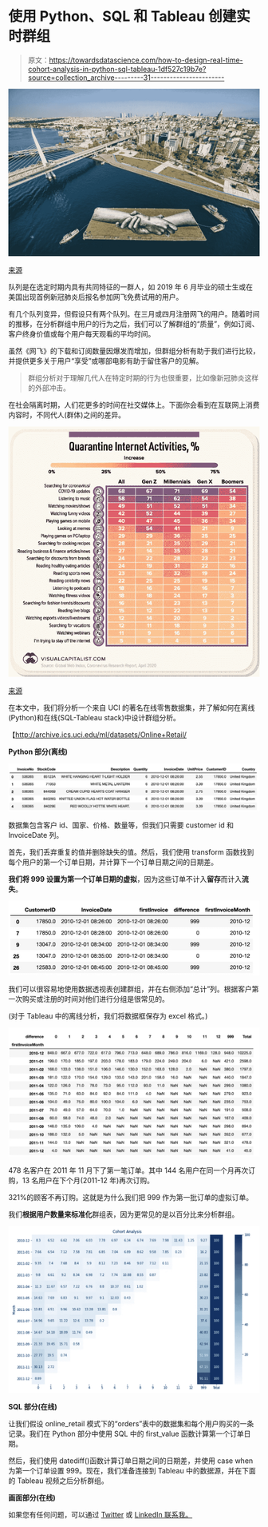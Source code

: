 # 使用 Python、SQL 和 Tableau 创建实时群组

> 原文：<https://towardsdatascience.com/how-to-design-real-time-cohort-analysis-in-python-sql-tableau-1df527c19b7e?source=collection_archive---------31----------------------->

![](img/3a224aa82118cb975c48c80dcbce09d4.png)

[来源](https://en.saype-artiste.com/istanbul-2020)

队列是在选定时期内具有共同特征的一群人，如 2019 年 6 月毕业的硕士生或在美国出现首例新冠肺炎后报名参加网飞免费试用的用户。

有几个队列变异，但假设只有两个队列。在三月或四月注册网飞的用户。随着时间的推移，在分析群组中用户的行为之后，我们可以了解群组的“质量”，例如订阅、客户终身价值或每个用户每天观看的平均时间。

虽然《网飞》的下载和订阅数量因爆发而增加，但群组分析有助于我们进行比较，并提供更多关于用户“享受”或哪部电影有助于留住客户的见解。

> 群组分析对于理解几代人在特定时期的行为也很重要，比如像新冠肺炎这样的外部冲击。

在社会隔离时期，人们花更多的时间在社交媒体上。下面你会看到在互联网上消费内容时，不同代人(群体)之间的差异。

![](img/50f3af96aa95032c76c28254411f5c3a.png)

[来源](https://2oqz471sa19h3vbwa53m33yj-wpengine.netdna-ssl.com/wp-content/uploads/2020/04/Supp-1-Activities-Covid-Media-1.jpg)

在本文中，我们将分析一个来自 UCI 的著名在线零售数据集，并了解如何在离线(Python)和在线(SQL-Tableau stack)中设计群组分析。

【http://archive.ics.uci.edu/ml/datasets/Online+Retail/ 

**Python 部分(离线)**

![](img/e85224e5056e781d69c5778b5beeb8be.png)

数据集包含客户 id、国家、价格、数量等，但我们只需要 customer id 和 InvoiceDate 列。

首先，我们丢弃重复的值并删除缺失的值。然后，我们使用 transform 函数找到每个用户的第一个订单日期，并计算下一个订单日期之间的日期差。

**我们将 999 设置为第一个订单日期的虚拟**，因为这些订单不计入**留存**而计入**流失**。

![](img/6f1f9b9c89955799e8558ef0ef126436.png)

我们可以很容易地使用数据透视表创建群组，并在右侧添加“总计”列。根据客户第一次购买或注册的时间对他们进行分组是很常见的。

(对于 Tableau 中的离线分析，我们将数据框保存为 excel 格式。)

![](img/07297abbcf7788fa1b969037104b6b32.png)

478 名客户在 2011 年 11 月下了第一笔订单。其中 144 名用户在同一个月再次订购，13 名用户在下个月(2011-12 年)再次订购。

321%的顾客不再订购。这就是为什么我们把 999 作为第一批订单的虚拟订单。

我们**根据用户数量来标准化**群组表，因为更常见的是以百分比来分析群组。

![](img/68cdd5c140931259ded6a3552f357cea.png)

**SQL 部分(在线)**

让我们假设 online_retail 模式下的“orders”表中的数据集和每个用户购买的一条记录。我们在 Python 部分中使用 SQL 中的 first_value 函数计算第一个订单日期。

然后，我们使用 datediff()函数计算订单日期之间的日期差，并使用 case when 为第一个订单设置 999。现在，我们准备连接到 Tableau 中的数据源，并在下面的 Tableau 视频之后分析群组。

**画面部分(在线)**

如果您有任何问题，可以通过 [Twitter](https://twitter.com/hkaansimsek) 或 [LinkedIn 联系我。](https://www.linkedin.com/in/hakkikaansimsek)